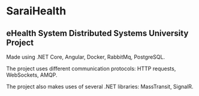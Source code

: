 # SaraiHealth

## eHealth System Distributed Systems University Project


Made using .NET Core, Angular, Docker, RabbitMq, PostgreSQL.

The project uses different communication protocols: HTTP requests, WebSockets, AMQP.

The project also makes uses of several .NET libraries: MassTransit, SignalR.
